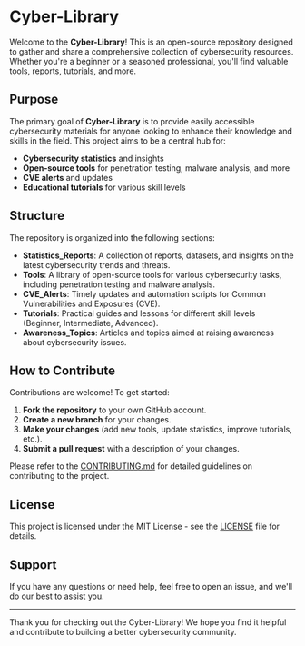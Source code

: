 # Cyber-Library

Welcome to the **Cyber-Library**! This is an open-source repository designed to gather and share a comprehensive collection of cybersecurity resources. Whether you're a beginner or a seasoned professional, you'll find valuable tools, reports, tutorials, and more.

## Purpose

The primary goal of **Cyber-Library** is to provide easily accessible cybersecurity materials for anyone looking to enhance their knowledge and skills in the field. This project aims to be a central hub for:

- **Cybersecurity statistics** and insights
- **Open-source tools** for penetration testing, malware analysis, and more
- **CVE alerts** and updates
- **Educational tutorials** for various skill levels

## Structure

The repository is organized into the following sections:

- **Statistics_Reports**: A collection of reports, datasets, and insights on the latest cybersecurity trends and threats.
- **Tools**: A library of open-source tools for various cybersecurity tasks, including penetration testing and malware analysis.
- **CVE_Alerts**: Timely updates and automation scripts for Common Vulnerabilities and Exposures (CVE).
- **Tutorials**: Practical guides and lessons for different skill levels (Beginner, Intermediate, Advanced).
- **Awareness_Topics**: Articles and topics aimed at raising awareness about cybersecurity issues.

## How to Contribute

Contributions are welcome! To get started:

1. **Fork the repository** to your own GitHub account.
2. **Create a new branch** for your changes.
3. **Make your changes** (add new tools, update statistics, improve tutorials, etc.).
4. **Submit a pull request** with a description of your changes.

Please refer to the [CONTRIBUTING.md](CONTRIBUTING.md) for detailed guidelines on contributing to the project.

## License

This project is licensed under the MIT License - see the [LICENSE](LICENSE) file for details.

## Support

If you have any questions or need help, feel free to open an issue, and we'll do our best to assist you.

---

Thank you for checking out the Cyber-Library! We hope you find it helpful and contribute to building a better cybersecurity community.
